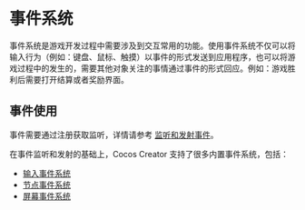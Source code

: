 # 事件系统

事件系统是游戏开发过程中需要涉及到交互常用的功能。使用事件系统不仅可以将输入行为（例如：键盘、鼠标、触摸）以事件的形式发送到应用程序，也可以将游戏过程中的发生的，需要其他对象关注的事情通过事件的形式回应。例如：游戏胜利后需要打开结算或者奖励界面。

## 事件使用

事件需要通过注册获取监听，详情请参考 [监听和发射事件](event-emit.md)。

在事件监听和发射的基础上，Cocos Creator 支持了很多内置事件系统，包括：

- [输入事件系统](event-input.md)
- [节点事件系统](event-node.md)
- [屏幕事件系统](event-screen.md)

